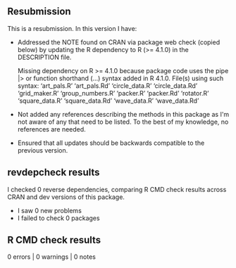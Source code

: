 ## Resubmission
This is a resubmission. In this version I have:

* Addressed the NOTE found on CRAN via package web check (copied below) by updating the R dependency to R (>= 4.1.0) in the DESCRIPTION file.

  Missing dependency on R >= 4.1.0 because package code uses the pipe
  |> or function shorthand (...) syntax added in R 4.1.0.
  File(s) using such syntax:
    ‘art_pals.R’ ‘art_pals.Rd’ ‘circle_data.R’ ‘circle_data.Rd’
    ‘grid_maker.R’ ‘group_numbers.R’ ‘packer.R’ ‘packer.Rd’ ‘rotator.R’
    ‘square_data.R’ ‘square_data.Rd’ ‘wave_data.R’ ‘wave_data.Rd’
    

* Not added any references describing the methods in this package as I'm not aware of any that need to be listed. To the best of my knowledge, no references are needed.

* Ensured that all updates should be backwards compatible to the previous version.

## revdepcheck results

I checked 0 reverse dependencies, comparing R CMD check results across CRAN and dev versions of this package.

 * I saw 0 new problems
 * I failed to check 0 packages


## R CMD check results

0 errors | 0 warnings | 0 notes




